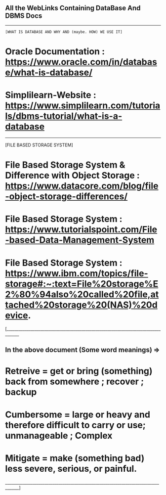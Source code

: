 ## All the WebLinks Containing DataBase And DBMS Docs
_______________________________________________________________________________

    [WHAT IS DATABASE AND WHY AND (maybe. HOW) WE USE IT]


# Oracle Documentation : https://www.oracle.com/in/database/what-is-database/

# Simplilearn-Website : https://www.simplilearn.com/tutorials/dbms-tutorial/what-is-a-database

_______________________________________________________________________________________

 [FILE BASED STORAGE SYSTEM]

# File Based Storage System & Difference with Object Storage : https://www.datacore.com/blog/file-object-storage-differences/

# File Based Storage System : https://www.tutorialspoint.com/File-based-Data-Management-System


# File Based Storage System : https://www.ibm.com/topics/file-storage#:~:text=File%20storage%E2%80%94also%20called%20file,attached%20storage%20(NAS)%20device.

[_____________________________________________________________________________________
## In the above document (Some word meanings) =>
# Retreive = get or bring (something) back from somewhere ; recover ; backup
# Cumbersome = large or heavy and therefore difficult to carry or use; unmanageable ; Complex
# Mitigate = make (something bad) less severe, serious, or painful.
_____________________________________________________________________________________]


